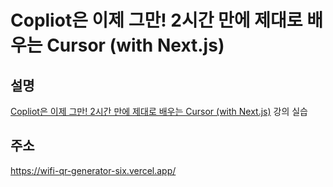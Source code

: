 # Copliot은 이제 그만! 2시간 만에 제대로 배우는 Cursor (with Next.js)

## 설명
[Copliot은 이제 그만! 2시간 만에 제대로 배우는 Cursor (with Next.js)](https://inf.run/9yQPq) 강의 실습

## 주소
https://wifi-qr-generator-six.vercel.app/